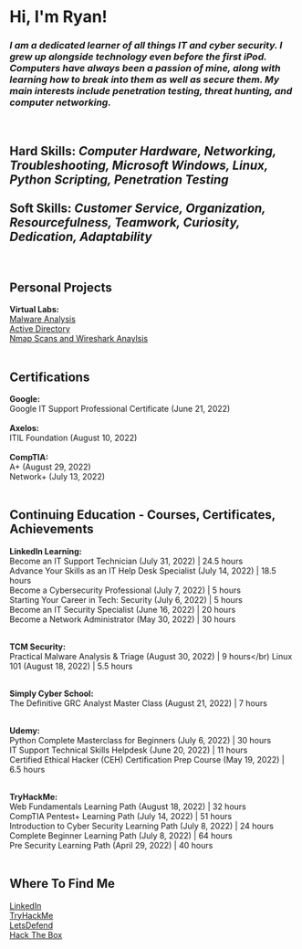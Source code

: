 <h1>Hi, I'm Ryan! <br/</h1>
<h3><i>I am a dedicated learner of all things IT and cyber security. I grew up alongside technology even before the first iPod. Computers have always been a passion of mine, along with learning how to break into them as well as secure them. My main interests include penetration testing, threat hunting, and computer networking.</i></h3><br/>
<h2><b>Hard Skills:</b> <i>Computer Hardware, Networking, Troubleshooting, Microsoft Windows, Linux, Python Scripting, Penetration Testing</i><br/><br/>
<b>Soft Skills:</b> <i>Customer Service, Organization, Resourcefulness, Teamwork, Curiosity, Dedication, Adaptability</i></h2><br/>

<h2><b>Personal Projects</b></h2>
<b>Virtual Labs:</b><br/>
<a href="https://github.com/Ryan-Sapone/Malware-Analysis">Malware Analysis</a><br/>
<a href="https://github.com/Ryan-Sapone/Active-Directory-Setup">Active Directory</a><br/>
<a href="https://github.com/Ryan-Sapone/Nmap-and-Wireshark-Lab">Nmap Scans and Wireshark Anaylsis</a><br/><br/>


<h2><b>Certifications</b></h2>
<b>Google:</b></br>
Google IT Support Professional Certificate (June 21, 2022)</br></br>
<b>Axelos:</b></br>
ITIL Foundation (August 10, 2022)</br></br>
<b>CompTIA:</b></br>
A+ (August 29, 2022)</br>
Network+ (July 13, 2022)</br></br>

<h2><b>Continuing Education - Courses, Certificates, Achievements</b></h2>
<b>LinkedIn Learning:</b></br>
Become an IT Support Technician (July 31, 2022) | 24.5 hours</br>
Advance Your Skills as an IT Help Desk Specialist (July 14, 2022) | 18.5 hours</br>
Become a Cybersecurity Professional (July 7, 2022) | 5 hours</br>
Starting Your Career in Tech: Security (July 6, 2022) | 5 hours</br>
Become an IT Security Specialist (June 16, 2022) | 20 hours</br>
Become a Network Administrator (May 30, 2022) | 30 hours</br></br>

<b>TCM Security:</b></br>
Practical Malware Analysis & Triage (August 30, 2022) | 9 hours</br)
Linux 101 (August 18, 2022) | 5.5 hours</br></br>

<b>Simply Cyber School:</b></br>
The Definitive GRC Analyst Master Class (August 21, 2022) | 7 hours</br></br>

<b>Udemy:</b></br>
Python Complete Masterclass for Beginners (July 6, 2022) | 30 hours</br>
IT Support Technical Skills Helpdesk (June 20, 2022) | 11 hours</br>
Certified Ethical Hacker (CEH) Certification Prep Course (May 19, 2022) | 6.5 hours</br></br>

<b>TryHackMe:</b></br>
Web Fundamentals Learning Path (August 18, 2022) | 32 hours</br>
CompTIA Pentest+ Learning Path (July 14, 2022) | 51 hours</br>
Introduction to Cyber Security Learning Path (July 8, 2022) | 24 hours</br>
Complete Beginner Learning Path (July 8, 2022) | 64 hours</br>
Pre Security Learning Path (April 29, 2022) | 40 hours</br></br>

<h2>Where To Find Me</h2>
<a href="https://www.linkedin.com/in/ryansapone/">LinkedIn</a><br/>
<a href="https://tryhackme.com/p/HotelSix">TryHackMe</a><br/>
<a href="https://app.letsdefend.io/public_profile/user/HotelSix/62e7216f-ba93-4474-8c72-bb075090e3a7/">LetsDefend</a><br/>
<a href="https://app.hackthebox.com/users/958395">Hack The Box</a>

